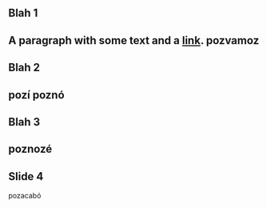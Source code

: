 ## Blah 1
A paragraph with some text and a [link](https://hakim.se).
pozvamoz
---
## Blah 2
pozí
poznó
--
## Blah 3
poznozé
---
## Slide 4
pozacabó
